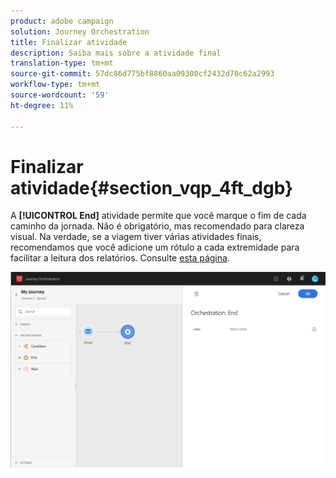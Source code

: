 ```yaml
---
product: adobe campaign
solution: Journey Orchestration
title: Finalizar atividade
description: Saiba mais sobre a atividade final
translation-type: tm+mt
source-git-commit: 57dc86d775bf8860aa09300cf2432d70c62a2993
workflow-type: tm+mt
source-wordcount: '59'
ht-degree: 11%

---
```



# Finalizar atividade{#section_vqp_4ft_dgb}

A **[!UICONTROL End]** atividade permite que você marque o fim de cada caminho da jornada. Não é obrigatório, mas recomendado para clareza visual. Na verdade, se a viagem tiver várias atividades finais, recomendamos que você adicione um rótulo a cada extremidade para facilitar a leitura dos relatórios. Consulte [esta página](../reporting/about-journey-reports.md).

![](../assets/journey54.png)
